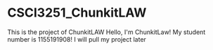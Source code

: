 # CSCI3251_ChunkitLAW
This is the project of ChunkitLAW
Hello, I'm ChunkitLaw!
My student number is 1155191908!
I will pull my project later
